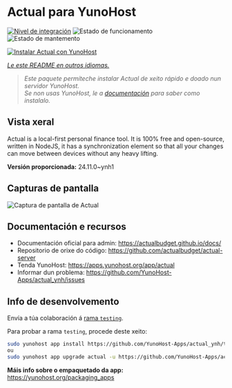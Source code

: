 <!--
NOTA: Este README foi creado automáticamente por <https://github.com/YunoHost/apps/tree/master/tools/readme_generator>
NON debe editarse manualmente.
-->

# Actual para YunoHost

[![Nivel de integración](https://dash.yunohost.org/integration/actual.svg)](https://ci-apps.yunohost.org/ci/apps/actual/) ![Estado de funcionamento](https://ci-apps.yunohost.org/ci/badges/actual.status.svg) ![Estado de mantemento](https://ci-apps.yunohost.org/ci/badges/actual.maintain.svg)

[![Instalar Actual con YunoHost](https://install-app.yunohost.org/install-with-yunohost.svg)](https://install-app.yunohost.org/?app=actual)

*[Le este README en outros idiomas.](./ALL_README.md)*

> *Este paquete permíteche instalar Actual de xeito rápido e doado nun servidor YunoHost.*  
> *Se non usas YunoHost, le a [documentación](https://yunohost.org/install) para saber como instalalo.*

## Vista xeral

Actual is a local-first personal finance tool. It is 100% free and open-source, written in NodeJS, it has a synchronization element so that all your changes can move between devices without any heavy lifting.

**Versión proporcionada:** 24.11.0~ynh1

## Capturas de pantalla

![Captura de pantalla de Actual](./doc/screenshots/screenshot.png)

## Documentación e recursos

- Documentación oficial para admin: <https://actualbudget.github.io/docs/>
- Repositorio de orixe do código: <https://github.com/actualbudget/actual-server>
- Tenda YunoHost: <https://apps.yunohost.org/app/actual>
- Informar dun problema: <https://github.com/YunoHost-Apps/actual_ynh/issues>

## Info de desenvolvemento

Envía a túa colaboración á [rama `testing`](https://github.com/YunoHost-Apps/actual_ynh/tree/testing).

Para probar a rama `testing`, procede deste xeito:

```bash
sudo yunohost app install https://github.com/YunoHost-Apps/actual_ynh/tree/testing --debug
ou
sudo yunohost app upgrade actual -u https://github.com/YunoHost-Apps/actual_ynh/tree/testing --debug
```

**Máis info sobre o empaquetado da app:** <https://yunohost.org/packaging_apps>
